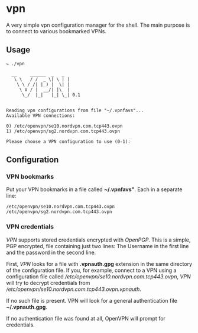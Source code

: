 # vpn
A very simple vpn configuration manager for the shell. The main purpose is to connect to various bookmarked VPNs.

## Usage

    ⤷ ./vpn 

      __     ______  _   _  
       \ \   / /  _ \| \ | |
        \ \ / /| |_) |  \| |
         \ V / |  __/| |\  |
          \_/  |_|   |_| \_| 0.1


    Reading vpn configurations from file "~/.vpnfavs"...
    Available VPN connections:

    0) /etc/openvpn/se10.nordvpn.com.tcp443.ovpn
    1) /etc/openvpn/sg2.nordvpn.com.tcp443.ovpn

    Please choose a VPN configuration to use (0-1): 


## Configuration

### VPN bookmarks
Put your VPN bookmarks in a file called **~/.vpnfavs"**. Each in a separate line:

    /etc/openvpn/se10.nordvpn.com.tcp443.ovpn                                                           
    /etc/openvpn/sg2.nordvpn.com.tcp443.ovpn                                                            

### VPN credentials

*VPN* supports stored credentials encrypted with *OpenPGP*.
This is a simple, PGP encrypted, file containing just two lines: The Username in the first line and the password in the second line.

First, *VPN* looks for a file with **.vpnauth.gpg** extension in the same directory of the configuration file. If you, for example, connect to a VPN using a configuration file called */etc/openvpn/se10.nordvpn.com.tcp443.ovpn*, *VPN* will try to decrypt  credentials from */etc/openvpn/se10.nordvpn.com.tcp443.ovpn.vpnauth*.

If no such file is present. VPN will look for a general authentication file **~/.vpnauth.gpg**.

If no authentication file was found at all, OpenVPN will prompt for credentials.
